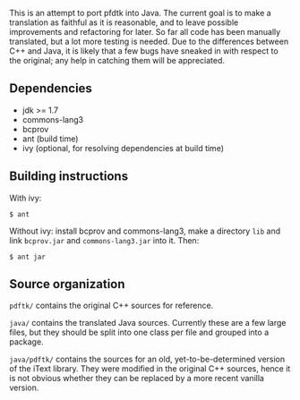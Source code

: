 This is an attempt to port pfdtk into Java. The current goal is to
make a translation as faithful as it is reasonable, and to leave
possible improvements and refactoring for later. So far all code has
been manually translated, but a lot more testing is needed. Due to the
differences between C++ and Java, it is likely that a few bugs have
sneaked in with respect to the original; any help in catching them
will be appreciated.

## Dependencies

 - jdk >= 1.7
 - commons-lang3
 - bcprov
 - ant (build time)
 - ivy (optional, for resolving dependencies at build time)

## Building instructions

With ivy:
```
$ ant
```

Without ivy: install bcprov and commons-lang3, make a directory `lib`
and link `bcprov.jar` and `commons-lang3.jar` into it. Then:
```
$ ant jar
```

## Source organization

`pdftk/` contains the original C++ sources for reference.

`java/` contains the translated Java sources. Currently these are a
few large files, but they should be split into one class per file and
grouped into a package.

`java/pdftk/` contains the sources for an old, yet-to-be-determined
version of the iText library. They were modified in the original C++
sources, hence it is not obvious whether they can be replaced by a
more recent vanilla version.
